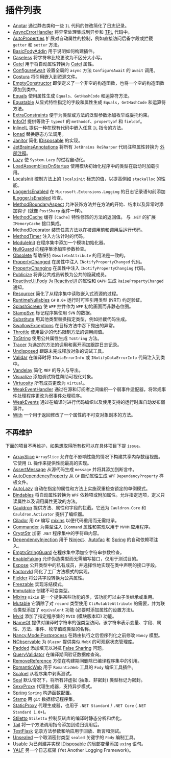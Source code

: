 # 插件列表

+ [Anotar](https://github.com/Fody/Anotar) 通过静态类和一些 `IL` 代码的修改简化了日志记录。
+ [AsyncErrorHandler](https://github.com/Fody/AsyncErrorHandler) 将异常处理集成到异步和 [TPL](https://docs.microsoft.com/en-us/dotnet/standard/parallel-programming/task-parallel-library-tpl) 代码中。
+ [AutoProperties](https://github.com/tom-englert/AutoProperties.Fody) 扩展对自动属性的控制，例如直接访问后备字段或拦截 `getter` 和 `setter` 方法。
+ [BasicFodyAddin](https://github.com/Fody/Home/blob/master/BasicFodyAddin) 用于说明如何构建插件。
+ [Caseless](https://github.com/Fody/Caseless) 将字符串比较更改为不区分大小写。
+ [Catel](https://github.com/Catel/Catel.Fody) 用于将自动属性转换为 [Catel](https://github.com/Catel/Catel) 属性。
+ [ConfigureAwait](https://github.com/Fody/ConfigureAwait) 设置全局的 `async` 方法 `ConfigureAwait` 的 `await` 调用。
+ [Costura](https://github.com/Fody/Costura/) 将引用嵌入到资源文件。
+ [EmptyConstructor](https://github.com/Fody/EmptyConstructor) 即使定义了一个非空的构造函数，也将一个空的构造函数添加到类中。
+ [Equals](https://github.com/Fody/Equals) 使用属性生成 `Equals`、`GetHashCode` 和运算符方法。
+ [Equatable](https://github.com/tom-englert/Equatable.Fody) 从显式特性指定的字段和属性生成 `Equals`，`GetHashCode` 和运算符方法。
+ [ExtraConstraints](https://github.com/Fody/ExtraConstraints) 便于为类型或方法的泛型参数添加枚举或委托约束。
+ [InfoOf](https://github.com/Fody/InfoOf) 提供等效于 `typeof` 的 `methodof`、`propertyof` 和 `fieldof`。
+ [InlineIL](https://github.com/ltrzesniewski/InlineIL.Fody) 提供一种在现有代码中嵌入任意 `IL` 指令的方法。
+ [Ionad](https://github.com/Fody/Ionad) 替换静态方法调用。
+ [Janitor](https://github.com/Fody/Janitor) 简化 [IDisposable](https://docs.microsoft.com/en-us/dotnet/api/system.idisposable) 的实现。
+ [JetBrainsAnnotations](https://github.com/tom-englert/JetBrainsAnnotations.Fody) 将所有 `JetBrains ReSharper` 代码注释属性转换为 [外部注释](https://www.jetbrains.com/help/resharper/Code_Analysis__External_Annotations.html#how_it_works)。
+ [Lazy](https://github.com/tom-englert/Lazy.Fody) 使 `System.Lazy` 的过程自动化。
+ [LoadAssembliesOnStartup](https://github.com/Fody/LoadAssembliesOnStartup) 使用模块初始化程序中的类型在启动时加载引用。
+ [LocalsInit](https://github.com/ltrzesniewski/LocalsInit.Fody) 控制方法上的 `localsinit` 标志的值，以提高例如 `stackalloc` 的性能。
+ [LoggerIsEnabled](https://github.com/wazowsk1/LoggerIsEnabled.Fody) 在 `Microsoft.Extensions.Logging` 的日志记录语句前添加 [ILogger.IsEnabled](https://github.com/aspnet/Logging) 检查。
+ [MethodBoundaryAspect](https://github.com/vescon/MethodBoundaryAspect.Fody) 允许装饰方法并在方法的开始、结束以及异常时添加钩子 (就像 `PostSharp` 组件一样)。
+ [MethodCache](https://github.com/SpatialFocus/MethodCache.Fody/) 缓存 `[Cache]` 特性修饰的方法的返回值。 与 `.NET` 的扩展 `IMemoryCache` 接口集成。
+ [MethodDecorator](https://github.com/Fody/MethodDecorator) 装饰任意方法以在被调用前和调用后运行代码。
+ [MethodTimer](https://github.com/Fody/MethodTimer) 注入方法计时的代码。
+ [ModuleInit](https://github.com/Fody/ModuleInit) 在程序集中添加一个模块初始化器。
+ [NullGuard](https://github.com/Fody/NullGuard) 向程序集添加空参数检查。
+ [Obsolete](https://github.com/Fody/Obsolete) 帮助保持 `ObsoleteAttribute` 的用法是一致的。
+ [PropertyChanged](https://github.com/Fody/PropertyChanged) 在属性中注入 `INotifyPropertyChanged` 代码。
+ [PropertyChanging](https://github.com/Fody/PropertyChanging) 在属性中注入 `INotifyPropertyChanging` 代码。
+ [Publicize](https://github.com/Fody/Publicize) 将非公共成员转换为公共的隐藏成员。
+ [ReactiveUI.Fody](https://github.com/reactiveui/ReactiveUI) 为 [ReactiveUI](https://reactiveui.net/) 的属性和 `OAPH` 生成 `RaisePropertyChanged` 通知。
+ [Resourcer](https://github.com/Fody/Resourcer) 简化了从程序集中读取嵌入式资源的过程。
+ [RuntimeNullables](https://github.com/Singulink/RuntimeNullables) `C#` `8.0+` 运行时可空引用类型 (NRT) 约定验证。
+ [SplashScreen](https://github.com/tom-englert/SplashScreen.Fody) 使 `WPF` 控件作为 `WPF` 初始画面而非静态位图。
+ [StampSvn](https://github.com/krk/Stamp) 标记程序集使用 `SVN` 的数据。
+ [Substitute](https://github.com/tom-englert/Substitute.Fody) 用其他类型替换指定类型，例如拦截代码生成。
+ [SwallowExceptions](https://github.com/duaneedwards/SwallowExceptions) 在目标方法中吞下抛出的异常。
+ [Throttle](https://github.com/tom-englert/Throttle.Fody) 使用最少的代码限制方法的调用阈值。
+ [ToString](https://github.com/Fody/ToString) 使用公共属性生成 `ToString` 方法。
+ [Tracer](https://github.com/csnemes/tracer) 为选定的方法的调用和离开添加跟踪日志记录。
+ [Undisposed](https://github.com/ermshiperete/undisposed-fody) 跟踪未完成释放对象的调试工具。
+ [Validar](https://github.com/Fody/Validar) 在编译时将 `IDataErrorInfo` 或 `INotifyDataErrorInfo` 代码注入到类中。
+ [Vandelay](https://github.com/jasonwoods-7/Vandelay) 简化 `MEF` 的导入与导出。
+ [Visualize](https://github.com/Fody/Visualize) 添加调试特性帮助可视化对象。
+ [Virtuosity](https://github.com/Fody/Virtuosity) 所有成员更改为 `virtual`。
+ [WeakEventHandler](https://github.com/tom-englert/WeakEventHandler.Fody) 通过在源和订阅者之间编织一个弱事件适配器，将常规事件处理程序更改为弱事件处理程序。
+ [WeakEvents](https://github.com/adbancroft/WeakEvents.Fody) 通过在编译时进行代码编织以及使用支持的运行时库自动发布弱事件。
+ [With](https://github.com/mikhailshilkov/With.Fody) 一个用于返回修改了一个属性的不可变对象副本的方法。


## 不再维护

下面的项目不再维护，如果想取得所有权可以在具体项目下提 `issue`。

+ [ArraySlice](https://github.com/Codealike/arrayslice) `ArraySlice` 允许在不影响性能的情况下构建共享内存数组视图。它使用 `IL` 操作来提供性能最高的实现。
+ [AssertMessage](https://github.com/Fody/AssertMessage) 从源代码生成 `message` 并将其添加到断言中。
+ [AutoDependencyProperty](http://blog.angeloflogic.com/2014/12/no-more-dependencyproperty-with.html) 从 `C#` 自动属性生成 `WPF` `DependencyProperty` 样板文件。
+ [AutoLazy](https://github.com/bcuff/AutoLazy) 自动在指定的属性和方法上实施双重检查锁定的单例模式。
+ [Bindables](https://github.com/yusuf-gunaydin/Bindables) 将自动属性转换为 `WPF` 依赖项或附加属性。允许指定选项，定义只读属性以及调用属性更改的方法。
+ [Cauldron](https://github.com/Capgemini/Cauldron) 提供方法、属性和字段的拦截。它还为 `Cauldron.Core` 和 `Cauldron.Activator` 提供了编织器。
+ [Cilador](https://github.com/rileywhite/Cilador) 用 `C#` 编写 [mixins](https://en.wikipedia.org/wiki/Mixin) 以便代码重用而无需继承。
+ [Commander](https://github.com/DamianReeves/Commander.Fody) 为类型注入 `ICommand` 属性和实现以用于 `MVVM` 应用程序。
+ [CryptStr](https://cryptstr.codeplex.com/) 加密 `.NET` 程序集中的字符串内容。
+ [DependencyInjection](https://github.com/jorgehmv/FodyDependencyInjection) 用于 [Ninject](http://www.ninject.org/)、[Autofac](http://autofac.org/) 和 [Spring](http://www.springframework.net/) 的自动依赖项注入。
+ [EmptyStringGuard](https://github.com/thirkcircus/EmptyStringGuard) 在程序集中添加空字符串参数检查。
+ [EnableFaking](https://github.com/philippdolder/EnableFaking.Fody) 允许伪造类型而无需编写接口，仅用于测试目的。
+ [Expose](https://github.com/kedarvaidya/Expose.Fody) 公开类型中的私有成员，并选择性地实现在类中声明的接口字段。
+ [FactoryId](https://github.com/ramoneeza/FactoryId.Fody) 简化了工厂方法模式的实现。
+ [Fielder](https://github.com/fodyarchived/Fielder) 将公共字段转换为公共属性。
+ [Freezable](https://github.com/fodyarchived/Freezable) 实现冻结模式。
+ [Immutable](https://github.com/fodyarchived/Immutable) 创建不可变类型。
+ [Mixins](https://bitbucket.org/skwasiborski/mixins.fody/wiki/Home) `mixin` 是一个提供某些功能的类，该功能可以由子类继承或重用。
+ [Mutable](https://github.com/ndamjan/Mutable.Fody) 它消除了对 `record` 类型使用 `CliMutableAttribute` 的需要，并为联合类型添加了 `equivalent` 功能 (必要时添加属性的设置方法)。
+ [Mvid](https://github.com/hmemcpy/Mvid.Fody) 添加了指定程序集的 `MVID` (模块版本ID) 功能。
+ [NameOf](https://github.com/NickStrupat/NameOf) 提供对编译时字符串的强类型访问，该字符串表示变量、字段、属性、方法、事件、枚举值或类型的名称。
+ [Nancy.ModelPostprocess](https://bitbucket.org/tpluscode/nancy.modelpostprocess) 在路由执行之后但序列化之前修改 `Nancy` 模型。
+ [NObservable](https://github.com/kekekeks/NObservable) 为 `Blazor` 提供类似 `MobX` 的可观察状态管理库。
+ [Padded](https://github.com/Scooletz/Padded) 添加填充以对抗 [False Sharing](https://mechanical-sympathy.blogspot.com/2011/07/false-sharing.html) 问题。
+ [QueryValidator](https://github.com/kamil-mrzyglod/QueryValidator.Fody) 在编译期间验证数据库查询。
+ [RemoveReference](https://github.com/icnocop/RemoveReference.Fody) 方便在构建期间删除已编译程序集中的引用。
+ [RomanticWeb](http://romanticweb.net/) 用于 `RomanticWeb` 工具的 `Fody` 编织工具插件。
+ [Scalpel](https://github.com/Fody/Scalpel) 从程序集中剥离测试。
+ [Seal](https://github.com/kamil-mrzyglod/Seal) 默认情况下，将所有非虚拟 (抽象、非密封) 类型标记为密封。
+ [SexyProxy](https://github.com/kswoll/sexy-proxy) 代理生成器，支持异步模式。
+ [Spring](https://github.com/jorgehmv/FodySpring) `Spring` 构造函数配置。
+ [Stamp](https://github.com/304NotModified/Fody.Stamp) 用 `git` 数据标记程序集。
+ [StaticProxy](https://github.com/BrunoJuchli/StaticProxy.Fody) 代理生成器，也用于 `.NET Standard` / `.NET Core` (`.NET Standard 1.0+`)。
+ [Stiletto](https://github.com/benjamin-bader/stiletto) `Stiletto` 控制反转库的编译时静态分析和优化。
+ [Tail](https://github.com/hazzik/Tail.Fody) 将一个方法调用指令添加到递归调用后。
+ [TestFlask](https://github.com/FatihSahin/test-flask) 记录方法参数和响应用于回放、断言和测试。
+ [Unsealed](https://github.com/fodyarchived/Unsealed) 一个取消密封类型 `sealed` 关键字的 `Fody` 编制工具。
+ [Usable](https://github.com/fodyarchived/Usable) 为已创建并实现 [IDisposable](https://docs.microsoft.com/en-us/dotnet/api/system.idisposable) 的局部变量添加 `using` 语句。
+ [YALF](https://github.com/sharpmonkey/YALF) 另一个日志框架 (Yet Another Logging Framework)。
